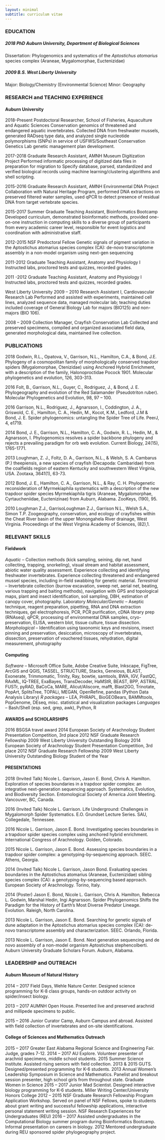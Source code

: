 ```yaml
---
layout: minimal
subtitle: curriculum vitae
---
```

### EDUCATION 
##### 2018 PhD Auburn University, Department of Biological Sciences 
Dissertation: Phylogenomics and systematics of the *Aptostichus atomarius* species 
complex (Araneae, Mygalomorphae, Euctenizidae)

##### 2009 B.S. West Liberty University 
Major: Biology/Chemistry (Environmental Science) Minor: Geography 

### RESEARCH and TEACHING EXPERIENCE 


#### Auburn University 

2018-Present Postdoctoral Researcher, School of Fisheries, Aquaculture and Aquatic Sciences 
Conservation genomics of threatened and endangered aquatic invertebrates. Collected DNA from freshwater mussels, generated RADseq type data, and analyzed single nucleotide polymorphisms (SNPs) in service of USFWS/Southeast Conservation Genetics Lab genetic management plan development. 

2017-2018 Graduate Research Assistant, AMNH Museum Digitization Project 
Performed informatic processing of digitized data files in preparation for migration to Specify database, parsed, standardized and verified biological records using machine learning/clustering algorithms and shell scripting. 

2015-2016 Graduate Research Assistant, AMNH Environmental DNA Project 
Collaboration with Natural Heritage Program, performed DNA extractions on preserved filtered water samples, used qPCR to detect presence of residual DNA from target vertebrate species. 

2015-2017 Summer Graduate Teaching Assistant, Bioinformatics Bootcamp 
Developed curriculum, demonstrated bioinformatic methods, provided one-on-one instruction in computing skills to a diverse group of participants from every academic career level, responsible for event logistics and coordination with administrative staff. 

2012-2015 NSF Predoctoral Fellow 
Genetic signals of pigment variation in the Aptostichus atomarius species complex (CA): de-novo transcriptome assembly in a non-model organism using next-gen sequencing 

2011-2012 Graduate Teaching Assistant, Anatomy and Physiology I 
Instructed labs, proctored tests and quizzes, recorded grades. 

2011 -2012 Graduate Teaching Assistant, Anatomy and Physiology I 
Instructed labs, proctored tests and quizzes, recorded grades. 

West Liberty University 
2009 – 2010 Research Assistant I, Cardiovascular Research Lab 
Performed and assisted with experiments, maintained cell lines, analyzed sequence data, managed molecular lab; teaching duties included coverage of General Biology Lab for majors (BIO125) and non-majors (BIO 106). 

2008 – 2009 Collection Manager, Crayfish Conservation Lab 
Collected and preserved specimens, compiled and organized associated field data, generated morphological data, maintained live collection. 

### PUBLICATIONS 

2018 Godwin, R.L., Opatova, V., Garrison, N.L., Hamilton, C.A., & Bond, J.E. Phylogeny of a cosmopolitan family of morphologically conserved trapdoor spiders (Mygalomorphae, Ctenizidae) using Anchored Hybrid Enrichment, with a description of the family, Halonoproctidae Pocock 1901. Molecular phylogenetics and evolution, 126, 303-313. 

2016 Folt, B., Garrison, N.L., Guyer, C., Rodriguez, J., & Bond, J. E. Phylogeography and evolution of the Red Salamander (Pseudotriton ruber). Molecular Phylogenetics and Evolution, 98, 97 – 100. 

2016 Garrison, N.L., Rodriguez, J., Agnarsson, I., Coddington, J. A., Griswold, C. E., Hamilton, C. A., Hedin, M., Kocot, K.M., Ledford, J.M & Bond, J. E. Spider phylogenomics: untangling the Spider Tree of Life. PeerJ, 4, e1719.

2014 Bond, J. E., Garrison, N.L., Hamilton, C. A., Godwin, R. L., Hedin, M., & Agnarsson, I. Phylogenomics resolves a spider backbone phylogeny and rejects a prevailing paradigm for orb web evolution. Current Biology, 24(15), 1765-1771. 

2013 Loughman, Z. J., Foltz, D. A., Garrison, N.L., & Welsh, S. A. Cambarus (P.) theepiensis, a new species of crayfish (Decapoda: Cambaridae) from the coalfields region of eastern Kentucky and southwestern West Virginia, USA. Zootaxa, 3641(1), 63-73. 

2012 Bond, J. E., Hamilton, C. A., Garrison, N.L., & Ray, C. H. Phylogenetic reconsideration of Myrmekiaphila systematics with a description of the new trapdoor spider species Myrmekiaphila tigris (Araneae, Mygalomorphae, Cyrtaucheniidae, Euctenizinae) from Auburn, Alabama. ZooKeys, (190), 95. 

2010 Loughman Z.J., GarrisoLoughman Z.J., Garrison N.L., Welsh S.A., Simon T.P. Zoogeography, conservation, and ecology of crayfishes within the Cheat River basin of the upper Monongahela River drainage, West Virginia. Proceedings of the West Virginia Academy of Sciences, (82),1. 

### RELEVANT SKILLS 

#### Fieldwork

*Aquatic* – Collection methods (kick sampling, seining, dip net, hand collecting, trapping, 
snorkeling), visual stream and habitat assessment, abiotic water quality assessment. Experience 
collecting and identifying freshwater invertebrates. Experience collecting threatened and 
endangered mussel species, including in-field swabbing for genetic material. 
*Terrestrial* – Invertebrate collection (burrow excavation, sweep net, aerial net, beating, various 
trapping and baiting methods), navigation with GPS and topological maps, plant and insect 
identification, soil sampling, DBH, estimation of canopy cover, photography. 
Laboratory 
*Molecular/Genetic* – Aseptic technique, reagent preparation, pipetting, RNA and DNA 
extraction techniques, gel electrophoresis, PCR, PCR purification, cDNA library prep (RNAseq), 
qPCR, processing of environmental DNA samples, cryo-preservation, ELISA, western blot, 
tissue culture, tissue dissection. 
*Morphological* – Identification using taxonomic keys and revisions, insect pinning and 
preservation, desiccation, microscopy of invertebrates, dissection, preservation of vouchered 
tissues, rehydration, digital measurement, photography 
#### Computing
*Software* – Microsoft Office Suite, Adobe Creative Suite, Inkscape, FigTree, ArcGIS and 
QGIS, TASSEL, STRUCTURE, Stacks, Geneious, BLAST, Exonerate, Trimmomatic, Trinity, 
Ray, bowtie, samtools, BWA, IGV, FastQC, RAxML, IQ-TREE, ExaBayes, TransDecoder, 
HaMStR, BEAST, BPP, ASTRAL, FUSTr, pyRAD, BaCoCa, MARE, Alicut/Aliscore, mafft, 
Blast2GO, Trinotate, PopArt, SplitsTree, TOPALi, MEGAN, OpenRefine, pandas (Python Data 
Analysis Library) 
*R packages* – LEA, PHRAPL, BioGEOBears, BAMMtools, PopGenome, DEseq, misc. 
statistical and visualization packages 
*Languages* – Bash/Shell (esp. sed, grep, awk), Python, R 

#### AWARDS and SCHOLARSHIPS 

2016 BSGSA travel award 
2014 European Society of Arachnology Student Presentation Competition, 3rd place 
2012 NSF Graduate Research Fellowship 2009 West Liberty University Outstanding Biology 
2014 European Society of Arachnology Student Presentation Competition, 3rd place 
2012 NSF Graduate Research Fellowship 2009 West Liberty University Outstanding Biology Student of the Year 

#### PRESENTATIONS 
2018 (Invited Talk) Nicole L. Garrison, Jason E. Bond, Chris A. Hamilton. Exploration of species boundaries in a trapdoor spider complex: an integrative next-generation sequencing approach. Systematics, Evolution, and Biodiversity Section. Entomological Society of America  Joint Meeting. Vancouver, BC, Canada. 

2016 (Invited Talk) Nicole L. Garrison. Life Underground: Challenges in Mygalomorph Spider Systematics. E.O. Grundset Lecture Series. SAU, Collegedale, Tennessee. 

2016 Nicole L. Garrison, Jason E. Bond. Investigating species boundaries in a trapdoor spider species complex using anchored hybrid enrichment. International Congress of Arachnology. Golden, Colorado. 

2015 Nicole L. Garrison, Jason E. Bond. Assessing species boundaries in a trapdoor spider complex: a genotyping-by-sequencing approach. SEEC. Athens, Georgia. 

2014 (Invited Talk) Nicole L. Garrison, Jason Bond. Evaluating species boundaries in the Aptostichus atomarius (Araneae, Euctenizidae) sibling species complex (CA): a genotyping-by-sequencing based approach. European Society of Arachnology. Torino, Italy. 

2014 (Poster) Jason E. Bond, Nicole L. Garrison, Chris A. Hamilton, Rebecca L. Godwin, Marshal Hedin, Ingi Agnarsson. Spider Phylogenomics Shifts the Paradigm for the History of Earth’s Most Diverse Predator Lineage. Evolution. Raleigh, North Carolina. 

2013 Nicole L. Garrison, Jason E. Bond. Searching for genetic signals of dune adaptation in the Aptostichus atomarius species complex (CA): de-novo transcriptome assembly and characterization. SEEC. Orlando, Florida. 

2013 Nicole L. Garrison, Jason E. Bond. Next generation sequencing and de novo assembly of a non-model organism Aptostichus stephencolberti. Auburn University Graduate Scholars Forum. Auburn, Alabama. 

### LEADERSHIP and OUTREACH 

#### Auburn Museum of Natural History 
2014 – 2017 Field Days, Wehle Nature Center. Designed science programming for K-8 class groups, hands-on outdoor activity on spider/insect biology. 

2013 – 2017 AUMNH Open House. Presented live and preserved arachnid and millipede specimens to public. 

2015 – 2016 Junior Curator Camp, Auburn Campus and abroad. Assisted with field collection of
invertebrates and on-site identifications. 

#### College of Sciences and Mathematics Outreach 
2015 – 2017 Greater East Alabama Regional Science and Engineering Fair. Judge, grades 7-12. 
2014 – 2017 AU Explore. Volunteer presenter of arachnid specimens, middle school students. 
2015 Summer Science Institute. Assisted rising seniors with field collection. 
2013 & 2015 GUTS. Designed/presented programming for K-6 students. 
2013 Annual Women’s Leadership Symposium in Science and Mathematics. Panelist and 
breakout session presenter, high school girls from throughout state. Graduate Women in Science 
2015 – 2017 Junior Mad Scientist. Designed interactive biology programming for K-6 students. Miller Writing Center/University Honors College 
2012 – 2015 NSF Graduate Research Fellowship Program Application Workshop. Served on panel of NSF Fellows, spoke to students about grant writing and successful fellowship applications, interactive personal statement writing session. NSF Research Experiences for 
Undergraduates (REU) 
2016 – 2017 Assisted undergraduates in the Computational Biology summer program during Bioinformatics Bootcamp. Informal presentation on careers in biology. 
2012 Mentored undergraduate during REU sponsored spider phylogeography project. 
